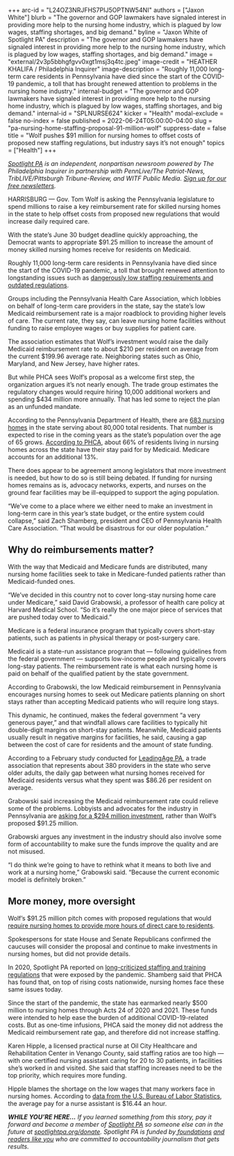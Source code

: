 +++
arc-id = "L24OZ3NRJFHS7PIJ5OPTNW54NI"
authors = ["Jaxon White"]
blurb = "The governor and GOP lawmakers have signaled interest in providing more help to the nursing home industry, which is plagued by low wages, staffing shortages, and big demand."
byline = "Jaxon White of Spotlight PA"
description = "The governor and GOP lawmakers have signaled interest in providing more help to the nursing home industry, which is plagued by low wages, staffing shortages, and big demand."
image = "external/2v3p5bbhgfgvv0xgt1msj3q4tc.jpeg"
image-credit = "HEATHER KHALIFA / Philadelphia Inquirer"
image-description = "Roughly 11,000 long-term care residents in Pennsylvania have died since the start of the COVID-19 pandemic, a toll that has brought renewed attention to problems in the nursing home industry."
internal-budget = "The governor and GOP lawmakers have signaled interest in providing more help to the nursing home industry, which is plagued by low wages, staffing shortages, and big demand."
internal-id = "SPLNURSE624"
kicker = "Health"
modal-exclude = false
no-index = false
published = 2022-06-24T05:00:00-04:00
slug = "pa-nursing-home-staffing-proposal-91-million-wolf"
suppress-date = false
title = "Wolf pushes $91 million for nursing homes to offset costs of proposed new staffing regulations, but industry says it’s not enough"
topics = ["Health"]
+++

<a href="https://www.spotlightpa.org/"><i>Spotlight PA</i></a><i> is an independent, nonpartisan newsroom powered by The Philadelphia Inquirer in partnership with PennLive/The Patriot-News, TribLIVE/Pittsburgh Tribune-Review, and WITF Public Media. </i><a href="https://www.spotlightpa.org/newsletters"><i>Sign up for our free newsletters</i></a><i>.</i>

HARRISBURG — Gov. Tom Wolf is asking the Pennsylvania legislature to spend millions to raise a key reimbursement rate for skilled nursing homes in the state to help offset costs from proposed new regulations that would increase daily required care.

With the state’s June 30 budget deadline quickly approaching, the Democrat wants to appropriate $91.25 million to increase the amount of money skilled nursing homes receive for residents on Medicaid.

Roughly 11,000 long-term care residents in Pennsylvania have died since the start of the COVID-19 pandemic, a toll that brought renewed attention to longstanding issues such as <a href="https://www.spotlightpa.org/news/2020/06/pennsylvania-coronavirus-nursing-homes-staffing-audits-problems-deaths/">dangerously low staffing requirements and outdated regulations</a>.

<script src="https://www.spotlightpa.org/embed.js" async></script><div data-spl-embed-version="1" data-spl-src="https://www.spotlightpa.org/embeds/newsletter/"></div>

Groups including the Pennsylvania Health Care Association, which lobbies on behalf of long-term care providers in the state, say the state’s low Medicaid reimbursement rate is a major roadblock to providing higher levels of care. The current rate, they say, can leave nursing home facilities without funding to raise employee wages or buy supplies for patient care.

The association estimates that Wolf’s investment would raise the daily Medicaid reimbursement rate to about $210 per resident on average from the current $199.96 average rate. Neighboring states such as Ohio, Maryland, and New Jersey, have higher rates.

But while PHCA sees Wolf’s proposal as a welcome first step, the organization argues it’s not nearly enough. The trade group estimates the regulatory changes would require hiring 10,000 additional workers and spending $434 million more annually. That has led some to reject the plan as an unfunded mandate.

According to the Pennsylvania Department of Health, there are <a href="https://apps.health.pa.gov/NCFFacilities/NCFOwnerLicensePull_202206.aspx">683 nursing homes</a> in the state serving about 80,000 total residents. That number is expected to rise in the coming years as the state’s population over the age of 65 grows. <a href="https://www.phca.org/for-consumers/research-data/long-term-and-post-acute-care-trends-and-statistics">According to PHCA</a>, about 66% of residents living in nursing homes across the state have their stay paid for by Medicaid. Medicare accounts for an additional 13%.

There does appear to be agreement among legislators that more investment is needed, but how to do so is still being debated. If funding for nursing homes remains as is, advocacy networks, experts, and nurses on the ground fear facilities may be ill-equipped to support the aging population.

“We’ve come to a place where we either need to make an investment in long-term care in this year’s state budget, or the entire system could collapse,” said Zach Shamberg, president and CEO of Pennsylvania Health Care Association. “That would be disastrous for our older population.”

## Why do reimbursements matter?

With the way that Medicaid and Medicare funds are distributed, many nursing home facilities seek to take in Medicare-funded patients rather than Medicaid-funded ones.

“We’ve decided in this country not to cover long-stay nursing home care under Medicare,” said David Grabowski, a professor of health care policy at Harvard Medical School. “So it’s really the one major piece of services that are pushed today over to Medicaid.”

Medicare is a federal insurance program that typically covers short-stay patients, such as patients in physical therapy or post-surgery care.

Medicaid is a state-run assistance program that — following guidelines from the federal government — supports low-income people and typically covers long-stay patients. The reimbursement rate is what each nursing home is paid on behalf of the qualified patient by the state government.

According to Grabowski, the low Medicaid reimbursement in Pennsylvania encourages nursing homes to seek out Medicare patients planning on short stays rather than accepting Medicaid patients who will require long stays.

This dynamic, he continued, makes the federal government “a very generous payer,” and that windfall allows care facilities to typically hit double-digit margins on short-stay patients. Meanwhile, Medicaid patients usually result in negative margins for facilities, he said, causing a gap between the cost of care for residents and the amount of state funding.

According to a February study conducted for <a href="https://www.leadingagepa.org/docs/default-source/advocacy-policy/rkl%27s-pa-medicaid-funding-gap-analysis-report-for-leadingage-pa.pdf?Status=Master&amp;sfvrsn=4c52ca09_5/RKL%27s-PA-Medicaid-Funding-Gap-Analysis-Report-for-LeadingAge-PA">LeadingAge PA</a>, a trade association that represents about 380 providers in the state who serve older adults, the daily gap between what nursing homes received for Medicaid residents versus what they spent was $86.26 per resident on average.

Grabowski said increasing the Medicaid reimbursement rate could relieve some of the problems. Lobbyists and advocates for the industry in Pennsylvania are <a href="https://www.post-gazette.com/news/politics-state/2022/05/25/pennsylvania-long-term-care-workers-nursing-home-employees-funding-seiu-pa-health-care-union-phca-covid/stories/202205250154">asking for a $294 million investment</a>, rather than Wolf’s proposed $91.25 million.

Grabowski argues any investment in the industry should also involve some form of accountability to make sure the funds improve the quality and are not misused.

“I do think we’re going to have to rethink what it means to both live and work at a nursing home,” Grabowski said. “Because the current economic model is definitely broken.”

<script src="https://www.spotlightpa.org/embed.js" async></script><div data-spl-embed-version="1" data-spl-src="https://www.spotlightpa.org/embeds/donate/"></div>

## More money, more oversight

Wolf’s $91.25 million pitch comes with proposed regulations that would <a href="https://www.spotlightpa.org/news/2021/07/pa-nursing-home-regulations-staffing-hours-proposal/">require nursing homes to provide more hours of direct care to residents</a>.

Spokespersons for state House and Senate Republicans confirmed the caucuses will consider the proposal and continue to make investments in nursing homes, but did not provide details.

In 2020, Spotlight PA reported on <a href="https://www.spotlightpa.org/news/2020/06/pennsylvania-coronavirus-nursing-homes-staffing-audits-problems-deaths/">long-criticized staffing and training regulations</a> that were exposed by the pandemic. Shamberg said that PHCA has found that, on top of rising costs nationwide, nursing homes face these same issues today.

Since the start of the pandemic, the state has earmarked nearly $500 million to nursing homes through Acts 24 of 2020 and 2021. These funds were intended to help ease the burden of additional COVID-19-related costs. But as one-time infusions, PHCA said the money did not address the Medicaid reimbursement rate gap, and therefore did not increase staffing.

Karen Hipple, a licensed practical nurse at Oil City Healthcare and Rehabilitation Center in Venango County, said staffing ratios are too high — with one certified nursing assistant caring for 20 to 30 patients, in facilities she’s worked in and visited. She said that staffing increases need to be the top priority, which requires more funding.

Hipple blames the shortage on the low wages that many workers face in nursing homes. According to <a href="https://www.bls.gov/oes/current/oes_pa.htm">data from the U.S. Bureau of Labor Statistics</a>, the average pay for a nurse assistant is $16.44 an hour.

<i><b>WHILE YOU’RE HERE...</b></i><i> If you learned something from this story, pay it forward and become a member of </i><a href="https://www.spotlightpa.org/"><i>Spotlight PA</i></a><i> so someone else can in the future at </i><a href="http://spotlightpa.org/donate"><i>spotlightpa.org/donate</i></a><i>. Spotlight PA is funded by</i><a href="https://www.spotlightpa.org/support"><i> foundations</i></a><i> </i><a href="https://www.spotlightpa.org/support"><i>and readers like you</i></a><i> who are committed to accountability journalism that gets results.</i>
